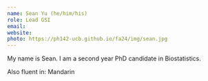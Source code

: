 ```yaml
---
name: Sean Yu (he/him/his)
role: Lead GSI
email: 
website: 
photo: https://ph142-ucb.github.io/fa24/img/sean.jpg
---
```


My name is Sean. I am a second year PhD candidate in Biostatistics.

Also fluent in: Mandarin 